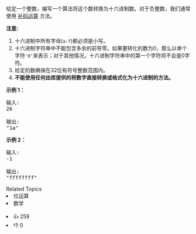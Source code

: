 <p>给定一个整数，编写一个算法将这个数转换为十六进制数。对于负整数，我们通常使用&nbsp;<a href="https://baike.baidu.com/item/%E8%A1%A5%E7%A0%81/6854613?fr=aladdin">补码运算</a>&nbsp;方法。</p>

<p><strong>注意:</strong></p>

<ol> 
 <li>十六进制中所有字母(<code>a-f</code>)都必须是小写。</li> 
 <li>十六进制字符串中不能包含多余的前导零。如果要转化的数为0，那么以单个字符<code>'0'</code>来表示；对于其他情况，十六进制字符串中的第一个字符将不会是0字符。&nbsp;</li> 
 <li>给定的数确保在32位有符号整数范围内。</li> 
 <li><strong>不能使用任何由库提供的将数字直接转换或格式化为十六进制的方法。</strong></li> 
</ol>

<p><strong>示例 1：</strong></p>

<pre>
输入:
26

输出:
"1a"
</pre>

<p><strong>示例 2：</strong></p>

<pre>
输入:
-1

输出:
"ffffffff"
</pre>

<div><div>Related Topics</div><div><li>位运算</li><li>数学</li></div></div><br><div><li>👍 259</li><li>👎 0</li></div>